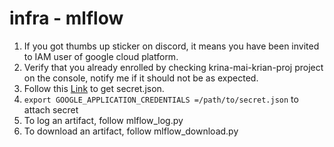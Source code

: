 # infra - mlflow
1. If you got thumbs up sticker on discord, it means you have been invited to IAM user of google cloud platform. 
2. Verify that you already enrolled by checking krina-mai-krian-proj project on the console, notify me if it should not be as expected.
3. Follow this <a href="ttps://developers.google.com/workspace/guides/create-credentials#create_credentials_for_a_service_account" target="_blank">Link</a> to get secret.json.
4. `export GOOGLE_APPLICATION_CREDENTIALS =/path/to/secret.json` to attach secret
5. To log an artifact, follow mlflow_log.py
6. To download an artifact, follow mlflow_download.py